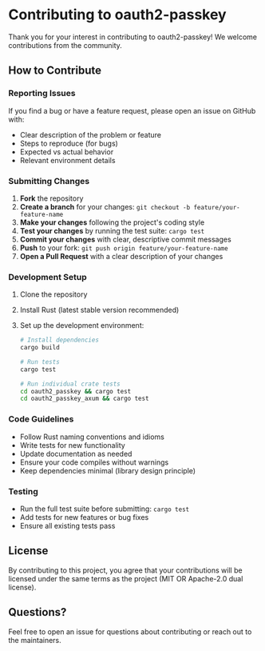 # Contributing to oauth2-passkey

Thank you for your interest in contributing to oauth2-passkey! We welcome contributions from the community.

## How to Contribute

### Reporting Issues

If you find a bug or have a feature request, please open an issue on GitHub with:

- Clear description of the problem or feature
- Steps to reproduce (for bugs)
- Expected vs actual behavior
- Relevant environment details

### Submitting Changes

1. **Fork** the repository
2. **Create a branch** for your changes: `git checkout -b feature/your-feature-name`
3. **Make your changes** following the project's coding style
4. **Test your changes** by running the test suite: `cargo test`
5. **Commit your changes** with clear, descriptive commit messages
6. **Push** to your fork: `git push origin feature/your-feature-name`
7. **Open a Pull Request** with a clear description of your changes

### Development Setup

1. Clone the repository
2. Install Rust (latest stable version recommended)
3. Set up the development environment:

   ```bash
   # Install dependencies
   cargo build
   
   # Run tests
   cargo test
   
   # Run individual crate tests
   cd oauth2_passkey && cargo test
   cd oauth2_passkey_axum && cargo test
   ```

### Code Guidelines

- Follow Rust naming conventions and idioms
- Write tests for new functionality
- Update documentation as needed
- Ensure your code compiles without warnings
- Keep dependencies minimal (library design principle)

### Testing

- Run the full test suite before submitting: `cargo test`
- Add tests for new features or bug fixes
- Ensure all existing tests pass

## License

By contributing to this project, you agree that your contributions will be licensed under the same terms as the project (MIT OR Apache-2.0 dual license).

## Questions?

Feel free to open an issue for questions about contributing or reach out to the maintainers.
